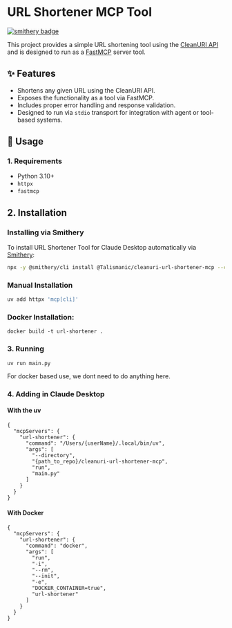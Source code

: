 # URL Shortener MCP Tool

[![smithery badge](https://smithery.ai/badge/@Talismanic/cleanuri-url-shortener-mcp)](https://smithery.ai/server/@Talismanic/cleanuri-url-shortener-mcp)

This project provides a simple URL shortening tool using the [CleanURI API](https://cleanuri.com/) and is designed to run as a [FastMCP](https://github.com/multiprompt/fastmcp) server tool.

## ✨ Features

- Shortens any given URL using the CleanURI API.
- Exposes the functionality as a tool via FastMCP.
- Includes proper error handling and response validation.
- Designed to run via `stdio` transport for integration with agent or tool-based systems.

## 🚀 Usage

### 1. Requirements

- Python 3.10+
- `httpx`
- `fastmcp`

## 2. Installation

### Installing via Smithery

To install URL Shortener Tool for Claude Desktop automatically via [Smithery](https://smithery.ai/server/@Talismanic/cleanuri-url-shortener-mcp):

```bash
npx -y @smithery/cli install @Talismanic/cleanuri-url-shortener-mcp --client claude
```

### Manual Installation
```bash
uv add httpx 'mcp[cli]'
```
### Docker Installation:
```
docker build -t url-shortener .
```
### 3. Running
```
uv run main.py
```
For docker based use, we dont need to do anything here.


### 4. Adding in Claude Desktop

#### With the uv
```
{
  "mcpServers": {
    "url-shortener": {
      "command": "/Users/{userName}/.local/bin/uv",
      "args": [
        "--directory",
        "{path_to_repo}/cleanuri-url-shortener-mcp",
        "run",
        "main.py"
      ]
    }
  }
}
```

#### With Docker
```
{
  "mcpServers": {
    "url-shortener": {
      "command": "docker",
      "args": [
        "run",
        "-i",
        "--rm",
        "--init",
        "-e",
        "DOCKER_CONTAINER=true",
        "url-shortener"
      ]
    }
  }
}
```
